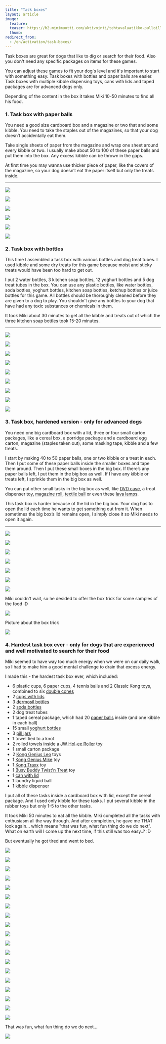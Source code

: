 ```yaml
---
title: "Task boxes"
layout: article
image:
  feature:
  teaser: https://b2.minimuutti.com/aktivointi/tehtavalaatikko-pulloilla/DSC52610-245px.jpg
  thumb:
redirect_from:
  - /en/activation/task-boxes/
---
```


Task boxes are great for dogs that like to dig or search for their food. Also you don't need any specific packages on items for these games.

You can adjust these games to fit your dog's level and it's important to start with something easy. Task boxes with bottles and paper balls are easier. Task boxes with multiple kibble dispensing toys, cans with lids and taped packages are for advanced dogs only.

Depending of the content in the box it takes Miki 10-50 minutes to find all his food.

### 1. Task box with paper balls

You need a good size cardboard box and a magazine or two that and some kibble. You need to take the staples out of the magazines, so that your dog doesn’t accidentally eat them.

Take single sheets of paper from the magazine and wrap one sheet around every kibble or two. I usually make about 50 to 100 of these paper balls and put them into the box. Any excess kibble can be thrown in the gaps.

At first time you may wanna use thicker piece of paper, like the covers of the magazine, so your dog doesn’t eat the paper itself but only the treats inside.

---

![](https://b2.minimuutti.com/aktivointi/tehtavalaatikko-paperipalloilla/DS06162-800px.jpg)

![](https://b2.minimuutti.com/aktivointi/tehtavalaatikko-paperipalloilla/DS06191-800px.jpg)

![](https://b2.minimuutti.com/aktivointi/tehtavalaatikko-paperipalloilla/DS06203-800px.jpg)

![](https://b2.minimuutti.com/aktivointi/tehtavalaatikko-paperipalloilla/DS06186-800px.jpg)

![](https://b2.minimuutti.com/aktivointi/tehtavalaatikko-paperipalloilla/DS06215-800px.jpg)

![](https://b2.minimuutti.com/aktivointi/tehtavalaatikko-paperipalloilla/DS06228-800px.jpg)

### 2. Task box with bottles

This time I assembled a task box with various bottles and dog treat tubes. I used kibble and some dry treats for this game because moist and sticky treats would have been too hard to get out.

I put 2 water bottles, 3 kitchen soap bottles, 12 yoghurt bottles and 5 dog treat tubes in the box. You can use any plastic bottles, like water bottles, soda bottles, yoghurt bottles, kitchen soap bottles, ketchup bottles or juice bottles for this game. All bottles should be thoroughly cleaned before they are given to a dog to play. You shouldn't give any bottles to your dog that have had any toxic substances or chemicals in them.

It took Miki about 30 minutes to get all the kibble and treats out of which the three kitchen soap bottles took 15-20 minutes.

---

![](https://b2.minimuutti.com/aktivointi/tehtavalaatikko-pulloilla/DSC52610-800px.jpg)

![](https://b2.minimuutti.com/aktivointi/tehtavalaatikko-pulloilla/DSC52647-800px.jpg)

![](https://b2.minimuutti.com/aktivointi/tehtavalaatikko-pulloilla/DSC52801-800px.jpg)

![](https://b2.minimuutti.com/aktivointi/tehtavalaatikko-pulloilla/DSC52815-800px.jpg)

![](https://b2.minimuutti.com/aktivointi/tehtavalaatikko-pulloilla/DSC52847-800px.jpg)

![](https://b2.minimuutti.com/aktivointi/tehtavalaatikko-pulloilla/DSC52876-800px.jpg)

![](https://b2.minimuutti.com/aktivointi/tehtavalaatikko-pulloilla/DSC52899-800px.jpg)

![](https://b2.minimuutti.com/aktivointi/tehtavalaatikko-pulloilla/DSC52908-800px.jpg)

![](https://b2.minimuutti.com/aktivointi/tehtavalaatikko-pulloilla/DSC52918-800px.jpg)

### 3. Task box, hardened version - only for advanced dogs

You need one big cardboard box with a lid, three or four small carton packages, like a cereal box, a porridge package and a cardboard egg carton, magazine (staples taken out), some masking tape, kibble and a few treats.

I start by making 40 to 50 paper balls, one or two kibble or a treat in each. Then I put some of these paper balls inside the smaller boxes and tape them around. Then I put these small boxes in the big box. If there’s any paper balls left, I put them in the big box as well. If I have any kibble or treats left, I sprinkle them in the big box as well.

You can put other small tasks in the big box as well, like [DVD case](/en/brain-games/dvd-case/), a treat dispenser toy, [magazine roll](/en/brain-games/magazine-roll/), [textile ball](/en/brain-games/textile-ball/) or even these [lava lamps](/en/brain-games/lava-lamps/).

This task box is harder because of the lid in the big box. Your dog has to open the lid each time he wants to get something out from it. When sometimes the big box’s lid remains open, I simply close it so Miki needs to open it again.

---

![](https://b2.minimuutti.com/aktivointi/tehtavalaatikko-vaikeutettuna/DSC31011-800px.jpg)

![](https://b2.minimuutti.com/aktivointi/tehtavalaatikko-vaikeutettuna/DSC31286-800px.jpg)

![](https://b2.minimuutti.com/aktivointi/tehtavalaatikko-vaikeutettuna/DSC31288-800px.jpg)

![](https://b2.minimuutti.com/aktivointi/tehtavalaatikko-vaikeutettuna/DSC31450-800px.jpg)

![](https://b2.minimuutti.com/aktivointi/tehtavalaatikko-vaikeutettuna/DSC30968-800px.jpg)

![](https://b2.minimuutti.com/aktivointi/tehtavalaatikko-vaikeutettuna/DSC30977-800px.jpg)

![](https://b2.minimuutti.com/aktivointi/tehtavalaatikko-vaikeutettuna/DSC30990-800px.jpg)

Miki couldn't wait, so he desided to offer the box trick for some samples of the food :D

![](https://b2.minimuutti.com/aktivointi/tehtavalaatikko-vaikeutettuna/DSC30983-800px.jpg)

Picture about the box trick

![](https://b2.minimuutti.com/temput/1/DSC27270_2-800px.jpg)

### 4. Hardest task box ever - only for dogs that are experienced and well motivated to search for their food

Miki seemed to have way too much energy when we were on our daily walk, so I had to make him a good mental challenge to drain that excess energy.

I made this - the hardest task box ever, which included:

- 6 plastic cups, 6 paper cups, 4 tennis balls and 2 Classic Kong toys, combined to six [double cones](/en/brain-games/cones/)
- 2 [cups with lids](/en/brain-games/cans-with-lids/)
- 3 [dermosil bottles](/en/brain-games/dermosil-bottles/)
- 2 [soda bottles](/en/brain-games/soda-bottle/)
- 2 dog treat tubes
- 1 taped cereal package, which had 20 [paper balls](/en/brain-games/small-games/#paperballs) inside (and one kibble in each ball)
- 15 small [yoghurt bottles](/en/brain-games/yoghurt-bottles/)
- 3 [pill jars](/en/brain-games/pill-jars/)
- 1 towel tied to a knot
- 2 rolled towels inside a [JW Hol-ee Roller](/en/brain-games/jw-hol-ee-roller/) toy
- 1 small carton package
- 2 [Kong Genius Leo](/en/treat-dispensers/kong-genius-leo/) toys
- 1 [Kong Genius Mike](/en/treat-dispensers/kong-genius-mike/) toy
- 1 [Kong Traxx](/en/treat-dispensers/kong-traxx-extreme/) toy
- 1 [Busy Buddy Twist'n Treat](/en/treat-dispensers/busy-buddy-twistn-treat/) toy
- 1 [can with lid](/en/brain-games/cans-with-lids/)
- 1 laundry liquid ball
- 1 [kibble dispenser](/en/brain-games/kibble-dispenser/)

I put all of these tasks inside a cardboard box with lid, except the cereal package. And I used only kibble for these tasks. I put several kibble in the rubber toys but only 1-5 to the other tasks.

It took Miki 50 minutes to eat all the kibble. Miki completed all the tasks with enthusiasm all the way through. And after completion, he gave me THAT look again... which means "that was fun, what fun thing do we do next". What on earth will I come up the next time, if this still was too easy..? :D

But eventually he got tired and went to bed.

![](https://b2.minimuutti.com/aktivointi/kaikkien-aikojen-vaikein-tehtavalaatikko/DSC56699-800px.jpg)

![](https://b2.minimuutti.com/aktivointi/kaikkien-aikojen-vaikein-tehtavalaatikko/DSC56703-800px.jpg)

![](https://b2.minimuutti.com/aktivointi/kaikkien-aikojen-vaikein-tehtavalaatikko/DSC56705-800px.jpg)

![](https://b2.minimuutti.com/aktivointi/kaikkien-aikojen-vaikein-tehtavalaatikko/DSC56711-800px.jpg)

![](https://b2.minimuutti.com/aktivointi/kaikkien-aikojen-vaikein-tehtavalaatikko/DSC56713-800px.jpg)

![](https://b2.minimuutti.com/aktivointi/kaikkien-aikojen-vaikein-tehtavalaatikko/DSC56726-800px.jpg)

![](https://b2.minimuutti.com/aktivointi/kaikkien-aikojen-vaikein-tehtavalaatikko/DSC56728-800px.jpg)

![](https://b2.minimuutti.com/aktivointi/kaikkien-aikojen-vaikein-tehtavalaatikko/DSC56737-800px.jpg)

![](https://b2.minimuutti.com/aktivointi/kaikkien-aikojen-vaikein-tehtavalaatikko/DSC56742-800px.jpg)

![](https://b2.minimuutti.com/aktivointi/kaikkien-aikojen-vaikein-tehtavalaatikko/DSC56762-800px.jpg)

![](https://b2.minimuutti.com/aktivointi/kaikkien-aikojen-vaikein-tehtavalaatikko/DSC56768-800px.jpg)

![](https://b2.minimuutti.com/aktivointi/kaikkien-aikojen-vaikein-tehtavalaatikko/DSC56776-800px.jpg)

![](https://b2.minimuutti.com/aktivointi/kaikkien-aikojen-vaikein-tehtavalaatikko/DSC56794-800px.jpg)

![](https://b2.minimuutti.com/aktivointi/kaikkien-aikojen-vaikein-tehtavalaatikko/DSC56800-800px.jpg)

![](https://b2.minimuutti.com/aktivointi/kaikkien-aikojen-vaikein-tehtavalaatikko/DSC56807-800px.jpg)

![](https://b2.minimuutti.com/aktivointi/kaikkien-aikojen-vaikein-tehtavalaatikko/DSC56819-800px.jpg)

![](https://b2.minimuutti.com/aktivointi/kaikkien-aikojen-vaikein-tehtavalaatikko/DSC56825-800px.jpg)

![](https://b2.minimuutti.com/aktivointi/kaikkien-aikojen-vaikein-tehtavalaatikko/DSC56850-800px.jpg)

![](https://b2.minimuutti.com/aktivointi/kaikkien-aikojen-vaikein-tehtavalaatikko/DSC56854-800px.jpg)

That was fun, what fun thing do we do next...

![](https://b2.minimuutti.com/aktivointi/kaikkien-aikojen-vaikein-tehtavalaatikko/DSC56843-800px.jpg)
